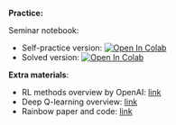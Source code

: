 **Practice:**

Seminar notebook:
* Self-practice version: [![Open In Colab](https://colab.research.google.com/assets/colab-badge.svg)](https://colab.research.google.com/github/girafe-ai/reinforcement-learning/blob/master/week04_approx_qlearning/seminar_pytorch.ipynb)
* Solved version: [![Open In Colab](https://colab.research.google.com/assets/colab-badge.svg)](https://colab.research.google.com/github/girafe-ai/reinforcement-learning/blob/22s_sber/day04_approx_qlearning/seminar_pytorch__solved.ipynb)

**Extra materials**:
* RL methods overview by OpenAI: [link](https://spinningup.openai.com/en/latest/spinningup/rl_intro2.html)
* Deep Q-learning overview: [link](https://www.analyticsvidhya.com/blog/2019/04/introduction-deep-q-learning-python/)
* Rainbow paper and code: [link](https://paperswithcode.com/method/rainbow-dqn)